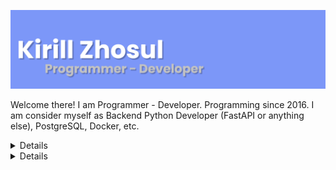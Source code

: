 <a href="https://kirillzhosul.site"><img src="/img/header.png" alt="loading"><a/>

Welcome there! 
I am Programmer - Developer. Programming since 2016. I am consider myself as Backend Python Developer (FastAPI or anything else), PostgreSQL, Docker, etc.
  
<details>
  <summary>My GitHub metrics (Click to expand!)</summary>
  <a href="https://github.com/kirillzhosul"><img src="/img/github-metrics.svg" alt="loading"><a/>
</details>
  
<details>
  <summary>My GitHub achievements (Click to expand!)</summary>
  <a href="https://github.com/kirillzhosul"><img src="/img/github-metrics-achievements.svg" alt="loading"><a/>
</details>

